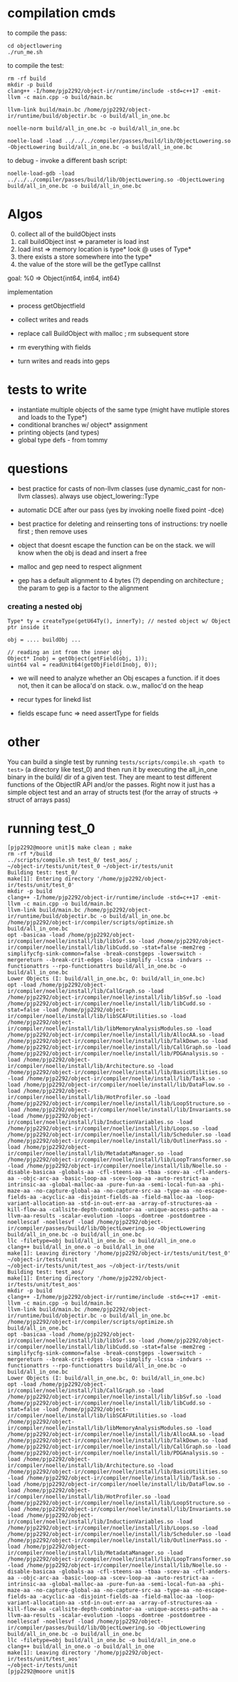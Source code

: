 # compilation cmds
to compile the pass:
```
cd objectlowering
./run_me.sh
```

to compile the test:
```
rm -rf build
mkdir -p build
clang++ -I/home/pjp2292/object-ir/runtime/include -std=c++17 -emit-llvm -c main.cpp -o build/main.bc

llvm-link build/main.bc /home/pjp2292/object-ir/runtime/build/objectir.bc -o build/all_in_one.bc

noelle-norm build/all_in_one.bc -o build/all_in_one.bc

noelle-load -load ../../../compiler/passes/build/lib/ObjectLowering.so -ObjectLowering build/all_in_one.bc -o build/all_in_one.bc
```

to debug - invoke a different bash script:
```
noelle-load-gdb -load ../../../compiler/passes/build/lib/ObjectLowering.so -ObjectLowering build/all_in_one.bc -o build/all_in_one.bc
```

# Algos
0. collect all of the buildObject insts
1. call buildObject inst => parameter is load inst
2. load inst => memory location is type\*
look @ uses of Type\*
3. there exists a store somewhere into the type\*
4. the value of the store will be the getType callInst

goal: %0 => Object{int64, int64, int64}
 
implementation
- process getObjectfield
- collect writes and reads

- replace call BuildObject with malloc ; rm subsequent store
- rm everything with fields
- turn writes and reads into geps


# tests to write
- instantiate multiple objects of the same type (might have mutliple stores and loads to the Type\*)
- conditional branches w/ object\* assignment
- printing objects (and types)
- global type defs -  from tommy

# questions
- best practice for casts of non-llvm classes (use dynamic_cast for non-llvm classes). always use object_lowering::Type
- automatic DCE after our pass (yes by invoking noelle fixed point -dce)
- best practice for deleting and reinserting tons of instructions: try noelle first ; then remove uses
- object that doesnt escape the function can be on the stack. we will know when the obj is dead and insert a free

- malloc and gep need to respect alignment
- gep has a default alignment to 4 bytes (?) depending on architecture ; the param to gep is a factor to the alignment

### creating a nested obj
```
Type* ty = createType(getU64Ty(), innerTy); // nested object w/ Object ptr inside it

obj = .... buildObj ...

// reading an int from the inner obj
Object* Inobj = getObject(getField(obj, 1));
uint64 val = readUnit64(getObjField(Inobj, 0));
```

- we will need to analyze whether an Obj escapes a function. if it does not, then it can be alloca'd on stack. o.w., malloc'd on the heap



- recur types for linekd list
- fields escape func => need assertType for fields

# other
You can build a single test by running `tests/scripts/compile.sh <path to test>` (a directory like test_0) and then run it by executing the all_in_one binary in the build/ dir of a given test. They are meant to test different functions of the ObjectIR API and/or the passes. Right now it just has a simple object test and an array of structs test (for the array of structs -> struct of arrays pass)

# running test_0
```
[pjp2292@moore unit]$ make clean ; make
rm -rf */build
../scripts/compile.sh test_0/ test_aos/ ;
~/object-ir/tests/unit/test_0 ~/object-ir/tests/unit
Building test: test_0/
make[1]: Entering directory '/home/pjp2292/object-ir/tests/unit/test_0'
mkdir -p build
clang++ -I/home/pjp2292/object-ir/runtime/include -std=c++17 -emit-llvm -c main.cpp -o build/main.bc
llvm-link build/main.bc /home/pjp2292/object-ir/runtime/build/objectir.bc -o build/all_in_one.bc
/home/pjp2292/object-ir/compiler/scripts/optimize.sh build/all_in_one.bc
opt -basicaa -load /home/pjp2292/object-ir/compiler/noelle/install/lib/libSvf.so -load /home/pjp2292/object-ir/compiler/noelle/install/lib/libCudd.so -stat=false -mem2reg -simplifycfg-sink-common=false -break-constgeps -lowerswitch -mergereturn --break-crit-edges -loop-simplify -lcssa -indvars --functionattrs --rpo-functionattrs build/all_in_one.bc -o build/all_in_one.bc
Lower Objects (I: build/all_in_one.bc, O: build/all_in_one.bc)
opt -load /home/pjp2292/object-ir/compiler/noelle/install/lib/CallGraph.so -load /home/pjp2292/object-ir/compiler/noelle/install/lib/libSvf.so -load /home/pjp2292/object-ir/compiler/noelle/install/lib/libCudd.so -stat=false -load /home/pjp2292/object-ir/compiler/noelle/install/lib/libSCAFUtilities.so -load /home/pjp2292/object-ir/compiler/noelle/install/lib/libMemoryAnalysisModules.so -load /home/pjp2292/object-ir/compiler/noelle/install/lib/AllocAA.so -load /home/pjp2292/object-ir/compiler/noelle/install/lib/TalkDown.so -load /home/pjp2292/object-ir/compiler/noelle/install/lib/CallGraph.so -load /home/pjp2292/object-ir/compiler/noelle/install/lib/PDGAnalysis.so -load /home/pjp2292/object-ir/compiler/noelle/install/lib/Architecture.so -load /home/pjp2292/object-ir/compiler/noelle/install/lib/BasicUtilities.so -load /home/pjp2292/object-ir/compiler/noelle/install/lib/Task.so -load /home/pjp2292/object-ir/compiler/noelle/install/lib/DataFlow.so -load /home/pjp2292/object-ir/compiler/noelle/install/lib/HotProfiler.so -load /home/pjp2292/object-ir/compiler/noelle/install/lib/LoopStructure.so -load /home/pjp2292/object-ir/compiler/noelle/install/lib/Invariants.so -load /home/pjp2292/object-ir/compiler/noelle/install/lib/InductionVariables.so -load /home/pjp2292/object-ir/compiler/noelle/install/lib/Loops.so -load /home/pjp2292/object-ir/compiler/noelle/install/lib/Scheduler.so -load /home/pjp2292/object-ir/compiler/noelle/install/lib/OutlinerPass.so -load /home/pjp2292/object-ir/compiler/noelle/install/lib/MetadataManager.so -load /home/pjp2292/object-ir/compiler/noelle/install/lib/LoopTransformer.so -load /home/pjp2292/object-ir/compiler/noelle/install/lib/Noelle.so -disable-basicaa -globals-aa -cfl-steens-aa -tbaa -scev-aa -cfl-anders-aa --objc-arc-aa -basic-loop-aa -scev-loop-aa -auto-restrict-aa -intrinsic-aa -global-malloc-aa -pure-fun-aa -semi-local-fun-aa -phi-maze-aa -no-capture-global-aa -no-capture-src-aa -type-aa -no-escape-fields-aa -acyclic-aa -disjoint-fields-aa -field-malloc-aa -loop-variant-allocation-aa -std-in-out-err-aa -array-of-structures-aa -kill-flow-aa -callsite-depth-combinator-aa -unique-access-paths-aa -llvm-aa-results -scalar-evolution -loops -domtree -postdomtree -noellescaf -noellesvf -load /home/pjp2292/object-ir/compiler/passes/build/lib/ObjectLowering.so -ObjectLowering build/all_in_one.bc -o build/all_in_one.bc
llc -filetype=obj build/all_in_one.bc -o build/all_in_one.o
clang++ build/all_in_one.o -o build/all_in_one
make[1]: Leaving directory '/home/pjp2292/object-ir/tests/unit/test_0'
~/object-ir/tests/unit
~/object-ir/tests/unit/test_aos ~/object-ir/tests/unit
Building test: test_aos/
make[1]: Entering directory '/home/pjp2292/object-ir/tests/unit/test_aos'
mkdir -p build
clang++ -I/home/pjp2292/object-ir/runtime/include -std=c++17 -emit-llvm -c main.cpp -o build/main.bc
llvm-link build/main.bc /home/pjp2292/object-ir/runtime/build/objectir.bc -o build/all_in_one.bc
/home/pjp2292/object-ir/compiler/scripts/optimize.sh build/all_in_one.bc
opt -basicaa -load /home/pjp2292/object-ir/compiler/noelle/install/lib/libSvf.so -load /home/pjp2292/object-ir/compiler/noelle/install/lib/libCudd.so -stat=false -mem2reg -simplifycfg-sink-common=false -break-constgeps -lowerswitch -mergereturn --break-crit-edges -loop-simplify -lcssa -indvars --functionattrs --rpo-functionattrs build/all_in_one.bc -o build/all_in_one.bc
Lower Objects (I: build/all_in_one.bc, O: build/all_in_one.bc)
opt -load /home/pjp2292/object-ir/compiler/noelle/install/lib/CallGraph.so -load /home/pjp2292/object-ir/compiler/noelle/install/lib/libSvf.so -load /home/pjp2292/object-ir/compiler/noelle/install/lib/libCudd.so -stat=false -load /home/pjp2292/object-ir/compiler/noelle/install/lib/libSCAFUtilities.so -load /home/pjp2292/object-ir/compiler/noelle/install/lib/libMemoryAnalysisModules.so -load /home/pjp2292/object-ir/compiler/noelle/install/lib/AllocAA.so -load /home/pjp2292/object-ir/compiler/noelle/install/lib/TalkDown.so -load /home/pjp2292/object-ir/compiler/noelle/install/lib/CallGraph.so -load /home/pjp2292/object-ir/compiler/noelle/install/lib/PDGAnalysis.so -load /home/pjp2292/object-ir/compiler/noelle/install/lib/Architecture.so -load /home/pjp2292/object-ir/compiler/noelle/install/lib/BasicUtilities.so -load /home/pjp2292/object-ir/compiler/noelle/install/lib/Task.so -load /home/pjp2292/object-ir/compiler/noelle/install/lib/DataFlow.so -load /home/pjp2292/object-ir/compiler/noelle/install/lib/HotProfiler.so -load /home/pjp2292/object-ir/compiler/noelle/install/lib/LoopStructure.so -load /home/pjp2292/object-ir/compiler/noelle/install/lib/Invariants.so -load /home/pjp2292/object-ir/compiler/noelle/install/lib/InductionVariables.so -load /home/pjp2292/object-ir/compiler/noelle/install/lib/Loops.so -load /home/pjp2292/object-ir/compiler/noelle/install/lib/Scheduler.so -load /home/pjp2292/object-ir/compiler/noelle/install/lib/OutlinerPass.so -load /home/pjp2292/object-ir/compiler/noelle/install/lib/MetadataManager.so -load /home/pjp2292/object-ir/compiler/noelle/install/lib/LoopTransformer.so -load /home/pjp2292/object-ir/compiler/noelle/install/lib/Noelle.so -disable-basicaa -globals-aa -cfl-steens-aa -tbaa -scev-aa -cfl-anders-aa --objc-arc-aa -basic-loop-aa -scev-loop-aa -auto-restrict-aa -intrinsic-aa -global-malloc-aa -pure-fun-aa -semi-local-fun-aa -phi-maze-aa -no-capture-global-aa -no-capture-src-aa -type-aa -no-escape-fields-aa -acyclic-aa -disjoint-fields-aa -field-malloc-aa -loop-variant-allocation-aa -std-in-out-err-aa -array-of-structures-aa -kill-flow-aa -callsite-depth-combinator-aa -unique-access-paths-aa -llvm-aa-results -scalar-evolution -loops -domtree -postdomtree -noellescaf -noellesvf -load /home/pjp2292/object-ir/compiler/passes/build/lib/ObjectLowering.so -ObjectLowering build/all_in_one.bc -o build/all_in_one.bc
llc -filetype=obj build/all_in_one.bc -o build/all_in_one.o
clang++ build/all_in_one.o -o build/all_in_one
make[1]: Leaving directory '/home/pjp2292/object-ir/tests/unit/test_aos'
~/object-ir/tests/unit
[pjp2292@moore unit]$ 
```



